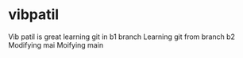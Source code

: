 # vibpatil
Vib patil is great
learning git in b1 branch
Learning git from branch b2
Modifying mai
Moifying main
